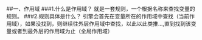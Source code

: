 ##一、作用域
###1.什么是作用域？
就是一套规则，一个根据名称来查找变量的规则。
###2.规则具体是什么？
引擎会首先在变量所在的作用域中查找（当前作用域），如果没找到，则继续往外层作用域中查找，以此以此类推...,直到找到该变量或者到最外层的作用域为止（全局作用域）
